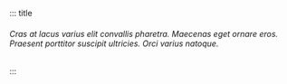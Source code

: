 ::: title
###### Cras at lacus varius elit convallis pharetra. Maecenas eget ornare eros. Praesent porttitor suscipit ultricies. Orci varius natoque.
:::